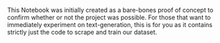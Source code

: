 This Notebook was initially created as a bare-bones proof of concept to confirm whether or not the project was possible.
For those that want to immediately experiment on text-generation, this is for you as it contains strictly just the code to scrape and train our dataset.